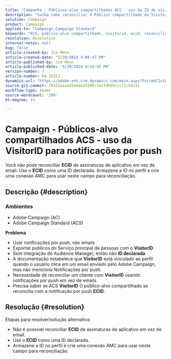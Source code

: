 ```yaml
---
title: "Campanha - Públicos-alvo compartilhados ACS - uso da ID de visitante para notificações por push"
description: "Saiba como reconciliar o Público compartilhado da VisitorID do Adobe Campaign Standard (ACS) com notificações por push."
solution: Campaign
product: Campaign
applies-to: "Campaign,Campaign Standard"
keywords: "KCS, público-alvo compartilhado, visitorid, ecid, reconciliação de perfil, notificações por push, Adobe Campaign Standard, ACS, Solução de problemas, Adobe Campaign, AC"
resolution: Resolution
internal-notes: null
bug: false
article-created-by: Jim Menn
article-created-date: "5/20/2024 4:08:47 PM"
article-published-by: Jim Menn
article-published-date: "5/20/2024 4:16:55 PM"
version-number: 7
article-number: KA-16352
dynamics-url: "https://adobe-ent.crm.dynamics.com/main.aspx?forceUCI=1&pagetype=entityrecord&etn=knowledgearticle&id=387f5b3b-c316-ef11-9f8a-6045bd006268"
source-git-commit: 70332aaaad3e64e24206c7ac7db59ccc71c58131
workflow-type: tm+mt
source-wordcount: '209'
ht-degree: 1%

---
```


# Campaign - Públicos-alvo compartilhados ACS - uso da VisitorID para notificações por push


Você não pode reconciliar <b>ECID</b> de assinaturas de aplicativo em vez de email. Use o <b>ECID</b> como uma ID declarada. Armazene a ID no perfil e crie uma conexão AMC para usar neste campo para reconciliação.

## Descrição {#description}


### <b>Ambientes</b>

- Adobe Campaign (AC)
- Adobe Campaign Standard (ACS)


<b>Problema</b>

- Usar notificações por push, não emails
- Exportar públicos do Serviço principal de pessoas com o <b>VisitorID</b>
- Sem integração de Audience Manager, então não <b>ID declarada</b>
- A documentação estabelece que <b>VisitorID</b> está vinculado ao perfil quando o usuário clica em um email enviado pelo Adobe Campaign, mas não menciona Notificações por push.
- Necessidade de reconciliar um cliente com <b>VisitorID</b> usando notificações por push em vez de emails.
- Precisa saber se ACS <b>VisitorID</b> O público-alvo compartilhado se reconcilia com a notificação por push <b>ECID</b>.







## Resolução {#resolution}


Etapas para resolver/solução alternativa

- Não é possível reconciliar <b>ECID</b> de assinaturas de aplicativo em vez de email.
- Use o <b>ECID</b> como uma ID declarada.
- Armazene a ID no perfil e crie uma conexão AMC para usar neste campo para reconciliação.



